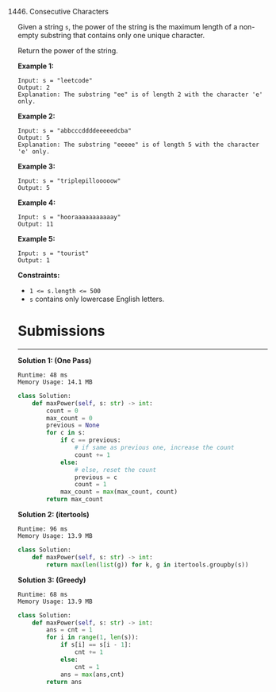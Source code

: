 1446. Consecutive Characters

Given a string `s`, the power of the string is the maximum length of a non-empty substring that contains only one unique character.

Return the power of the string.

 

**Example 1:**
```
Input: s = "leetcode"
Output: 2
Explanation: The substring "ee" is of length 2 with the character 'e' only.
```

**Example 2:**
```
Input: s = "abbcccddddeeeeedcba"
Output: 5
Explanation: The substring "eeeee" is of length 5 with the character 'e' only.
```

**Example 3:**
```
Input: s = "triplepillooooow"
Output: 5
```

**Example 4:**
```
Input: s = "hooraaaaaaaaaaay"
Output: 11
```

**Example 5:**
```
Input: s = "tourist"
Output: 1
```

**Constraints:**

* `1 <= s.length <= 500`
* `s` contains only lowercase English letters.

# Submissions
---
**Solution 1: (One Pass)**
```
Runtime: 48 ms
Memory Usage: 14.1 MB
```
```python
class Solution:
    def maxPower(self, s: str) -> int:
        count = 0
        max_count = 0
        previous = None
        for c in s:
            if c == previous:
                # if same as previous one, increase the count
                count += 1
            else:
                # else, reset the count
                previous = c
                count = 1
            max_count = max(max_count, count)
        return max_count
```

**Solution 2: (itertools)**
```
Runtime: 96 ms
Memory Usage: 13.9 MB
```
```python
class Solution:
    def maxPower(self, s: str) -> int:
        return max(len(list(g)) for k, g in itertools.groupby(s))
```

**Solution 3: (Greedy)**
```
Runtime: 68 ms
Memory Usage: 13.9 MB
```
```python
class Solution:
    def maxPower(self, s: str) -> int:
        ans = cnt = 1
        for i in range(1, len(s)):
            if s[i] == s[i - 1]:
                cnt += 1
            else:
                cnt = 1
            ans = max(ans,cnt)        
        return ans
```